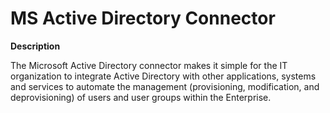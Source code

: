# MS Active Directory Connector



**Description**

The Microsoft Active Directory connector makes it simple for the IT organization to integrate Active Directory with other applications, systems and services to automate the management (provisioning, modification, and deprovisioning) of users and user groups within the Enterprise.
